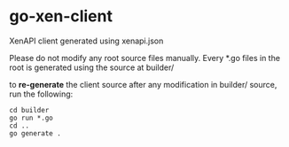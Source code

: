# go-xen-client
XenAPI client generated using xenapi.json

Please do not modify any root source files manually. Every *.go files in the root
is generated using the source at builder/

to __re-generate__ the client source after any modification in builder/ source, run the following:
```
cd builder
go run *.go
cd ..
go generate .
```
